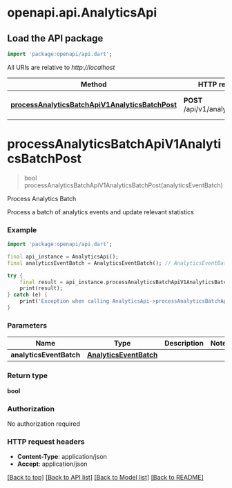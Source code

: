 # openapi.api.AnalyticsApi

## Load the API package
```dart
import 'package:openapi/api.dart';
```

All URIs are relative to *http://localhost*

Method | HTTP request | Description
------------- | ------------- | -------------
[**processAnalyticsBatchApiV1AnalyticsBatchPost**](AnalyticsApi.md#processanalyticsbatchapiv1analyticsbatchpost) | **POST** /api/v1/analytics/batch | Process Analytics Batch


# **processAnalyticsBatchApiV1AnalyticsBatchPost**
> bool processAnalyticsBatchApiV1AnalyticsBatchPost(analyticsEventBatch)

Process Analytics Batch

Process a batch of analytics events and update relevant statistics

### Example
```dart
import 'package:openapi/api.dart';

final api_instance = AnalyticsApi();
final analyticsEventBatch = AnalyticsEventBatch(); // AnalyticsEventBatch | 

try {
    final result = api_instance.processAnalyticsBatchApiV1AnalyticsBatchPost(analyticsEventBatch);
    print(result);
} catch (e) {
    print('Exception when calling AnalyticsApi->processAnalyticsBatchApiV1AnalyticsBatchPost: $e\n');
}
```

### Parameters

Name | Type | Description  | Notes
------------- | ------------- | ------------- | -------------
 **analyticsEventBatch** | [**AnalyticsEventBatch**](AnalyticsEventBatch.md)|  | 

### Return type

**bool**

### Authorization

No authorization required

### HTTP request headers

 - **Content-Type**: application/json
 - **Accept**: application/json

[[Back to top]](#) [[Back to API list]](../README.md#documentation-for-api-endpoints) [[Back to Model list]](../README.md#documentation-for-models) [[Back to README]](../README.md)

